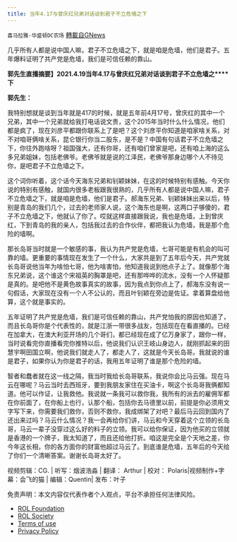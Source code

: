 ```yaml
---
title: 当年4.17与曾庆红兄弟对话谈到君子不立危墙之下
---
```

`喜马拉雅-华盛顿DC农场` [轉載自GNews](https://gnews.org/zh-hans/2394108/)

几乎所有人都是说中国人嘛，君子不立危墙之下，就是咱是危墙，他们是君子。五年爆料证明了共产党是危墙，我们是可信任赖的靠山。

**郭先生直播摘要】****2021.4.19****当年****4.17****与曾庆红兄弟对话谈到君子不立危墙之****下**

**郭先生：**

我特别想就是谈到当年就是417的时候，就是五年前4月17号，曾庆红的其中一个兄弟，其中一个兄弟就给我打电话说文贵，这个2015年当时什么什么情况，他们都是疯了，现在刘彦平都跟你联系上了是吧？这个刘彦平你知道是咱家啥关系，对不对咱哥俩啥关系，昆仑银行你当二股东，是不是？中国有句话君子不立危墙之下，你往外跑啥呀？祖国强大，还有你哥，还有咱们曾家是吧，还有咱上海的这么多兄弟姐妹，包括老佛爷。老佛爷就是说的江泽民，老佛爷那身边哪个人不待见你，是吧君子不立危墙之下。

这个词你听着，这个话今天海东兄弟和钊颖妹妹，在这的时候特别有感触。今天你说的特别有感触，就国内很多老板跟我很熟的，几乎所有人都是说中国人嘛，君子不立危墙之下，就是咱是危墙，他们是君子。郝海东兄弟、钊颖妹妹出来以后，特别是青岛的我们几个，过去的老师家人说，这个海东也是啊，这两口子够傻的，君子不立危墙之下，他就认了你了。哎就这样直接跟我说，我也是危墙，上到曾庆红，下到青岛的我的亲人，包括我过去的合作伙伴，都把我认为危墙，我是那个危险的墙啊。

那长岛哥当时就是一个敏感的事，我认为共产党是危墙，七哥可能是有机会的叫可靠的墙。更重要的事情现在发生了一个什么，大家共是到了五年后今天，共产党就长岛哥说他当年为啥怕七哥，他为啥害怕，他知道我说到他点子上了。就像那个海东兄弟说，这个谁这个宋祖英的胸罩是吧，还有那哗哗的流水，没有一个人怀疑那是真的。是吧他不是黄色故事真实的故事，因为我点到你点上了，郝海东没有说一句假话，大家现在没有一个人不公认的，而且叶钊颖在旁边是佐证。拿着算盘给他算，这个就是事实的。

五年证明了共产党是危墙，我们是可信任赖的靠山，共产党怕我的原因也知道了，而且长岛哥你是个代表性的，就是江浙一带很多战友，包括现在在看直播的。已经在加拿大，在澳大利亚开场的几个哥们，都已经现在成了亿万身家了，跟你一样，当时说看完你直播看完你推特以后，他说我们认识王岐山身边人，就刚抓起来的田慧宇啊田国立啊，他说我们就走人了，都走人了，这就是今天长岛哥。我就说的谁是君子，如果你认为你是君子的话，我用五年证明了谁是那个危险的墙。

智者和蠢者就在这一线之隔，我当时我给长岛哥联系，我说你会比马云强。现在马云在哪呢？马云当时去西班牙，要到我朋友家住在买油卡，啊这个长岛哥我俩都知道。他可以作证，让我救他。我说就一条我可以救你我，我所有的派去的雇佣军都在你前面了，在你船上也行，认那个船，包括你去马德里以前，前提是你必须用文字写下来，你需要我们救你，否则不救你，我成绑架了对吧？最后马云回到国内了还出来过吗？马云什么情况？我一会再给你们讲，马云和今天穿着这个立领的长岛哥，马云一辈子没穿过这么好的料子的立领。我可以给你保证，因为他买的立领就是香港的一个牌子，我太知道了，而且还给他打折。咱这是完全是个天地之差，你今年这长相，你的各方面你的财富他超过马云了。到底谁是危墙，五年后的今天给了你们一个清晰答案。谢谢长岛哥太好了。

视频剪辑：CG. | 听写：烟波浩淼 | 翻译： Arthur | 校对： Polaris|视频制作+字幕：会飞的猫 | 编辑：Quentin| 发布：叶子



 

免责声明：本文内容仅代表作者个人观点，平台不承担任何法律风险。

- [ROL Foundation](https://rolfoundation.org/)
- [ROL Society](https://rolsociety.org/)
- [Terms of use](https://gnews.org/terms-of-use-3/)
- [Privacy Policy](https://gnews.org/privacy-policy/)
